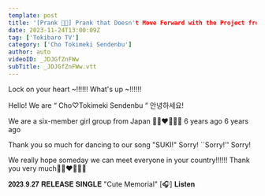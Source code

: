 ```yaml
---
template: post
title: '[Prank 🐣💚] Prank that Doesn't Move Forward with the Project from the Ppening Talk / epi.253'
date: 2023-11-24T13:00:09Z
tag: ['Tokibaro TV']
category: ['Cho Tokimeki Sendenbu']
author: auto 
videoID: _JDJGfZnFWw
subTitle: _JDJGfZnFWw.vtt
---
```

Lock on your heart ~!!!!!!
What's up ~!!!!!!

Hello! We are “ Cho♡Tokimeki Sendenbu “
안녕하세요!

We are a six-member girl group from Japan 💙💜❤️💖💛💚
6 years ago 6 years ago

Thank you so much for dancing to our song "SUKI!"
Sorry! ``Sorry!'' Sorry!

We really hope someday we can meet everyone in your country!!!!!!
Thank you very much💙💜❤️💖💛💚

𝟐𝟎𝟐𝟑.𝟗.𝟐𝟕 𝐑𝐄𝐋𝐄𝐀𝐒𝐄 𝐒𝐈𝐍𝐆𝐋𝐄
"Cute Memorial"
[🎧] 𝐋𝐢𝐬𝐭𝐞𝐧